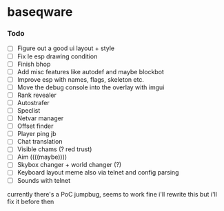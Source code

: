# baseqware

### Todo
- [ ] Figure out a good ui layout + style
- [ ] Fix le esp drawing condition
- [ ] Finish bhop
- [ ] Add misc features like autodef and maybe blockbot
- [ ] Improve esp with names, flags, skeleton etc.
- [ ] Move the debug console into the overlay with imgui
- [ ] Rank revealer
- [ ] Autostrafer
- [ ] Speclist
- [ ] Netvar manager
- [ ] Offset finder
- [ ] Player ping jb
- [ ] Chat translation
- [ ] Visible chams (? red trust)
- [ ] Aim ((((maybe))))
- [ ] Skybox changer + world changer (?)
- [ ] Keyboard layout meme also via telnet and config parsing
- [ ] Sounds with telnet

currently there's a PoC jumpbug, seems to work fine
i'll rewrite this but i'll fix it before then
